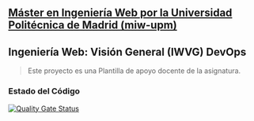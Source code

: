 ## [Máster en Ingeniería Web por la Universidad Politécnica de Madrid (miw-upm)](http://miw.etsisi.upm.es)
## Ingeniería Web: Visión General (IWVG) DevOps
> Este proyecto es una Plantilla de apoyo docente de la asignatura.

### Estado del Código
[![Quality Gate Status](https://sonarcloud.io/api/project_badges/measure?project=yinanshangguan_iwvg-devops-shangguan-yinan&metric=alert_status)](https://sonarcloud.io/summary/new_code?id=yinanshangguan_iwvg-devops-shangguan-yinan)